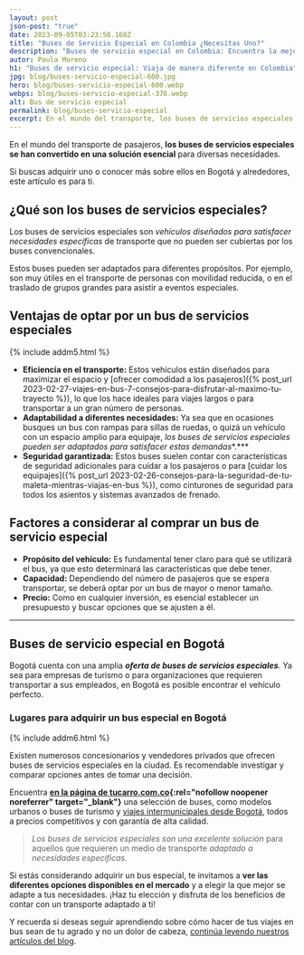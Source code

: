```yaml
---
layout: post
json-post: "true"
date: 2023-09-05T03:23:58.168Z
title: "Buses de Servicio Especial en Colombia ¿Necesitas Uno?"
description: "Buses de servicio especial en Colombia: Encuentra la mejor opción ¡Haz clic y conoce las ventajas de estos vehículos únicos!"
autor: Paula Moreno
h1: "Buses de servicio especial: Viaja de manera diferente en Colombia"
jpg: blog/buses-servicio-especial-600.jpg
hero: blog/buses-servicio-especial-600.webp
webps: blog/buses-servicio-especial-376.webp
alt: Bus de servicio especial
permalink: blog/buses-servicio-especial
excerpt: En el mundo del transporte, los buses de servicios especiales se han convertido en una solución esencial para diversas necesidades. Si buscas adquirir uno o conocer más sobre ellos en Bogotá y alrededores, este artículo es para ti.
---
```

En el mundo del transporte de pasajeros, **los buses de servicios especiales se han convertido en una solución esencial** para diversas necesidades.

Si buscas adquirir uno o conocer más sobre ellos en Bogotá y alrededores, este artículo es para ti.

## ¿Qué son los buses de servicios especiales?

Los buses de servicios especiales son *vehículos diseñados para satisfacer necesidades específicas* de transporte que no pueden ser cubiertas por los buses convencionales.

Estos buses pueden ser adaptados para diferentes propósitos. Por ejemplo, son muy útiles en el transporte de personas con movilidad reducida, o en el traslado de grupos grandes para asistir a eventos especiales.

## Ventajas de optar por un bus de servicios especiales

{% include addm5.html %}

* **Eficiencia en el transporte:** Estos vehículos están diseñados para maximizar el espacio y [ofrecer comodidad a los pasajeros]({% post_url 2023-02-27-viajes-en-bus-7-consejos-para-disfrutar-al-maximo-tu-trayecto %}), lo que los hace ideales para viajes largos o para transportar a un gran número de personas.
* **Adaptabilidad a diferentes necesidades:** Ya sea que en ocasiones busques un bus con rampas para sillas de ruedas, o quizá un vehículo con un espacio amplio para equipaje, *los buses de servicios especiales pueden ser adaptados para satisfacer estas demandas**.***
* **Seguridad garantizada:** Estos buses suelen contar con características de seguridad adicionales para cuidar a los pasajeros o para [cuidar los equipajes]({% post_url 2023-02-26-consejos-para-la-seguridad-de-tu-maleta-mientras-viajas-en-bus %}), como cinturones de seguridad para todos los asientos y sistemas avanzados de frenado.

## Factores a considerar al comprar un bus de servicio especial

* **Propósito del vehículo:** Es fundamental tener claro para qué se utilizará el bus, ya que esto determinará las características que debe tener.
* **Capacidad:** Dependiendo del número de pasajeros que se espera transportar, se deberá optar por un bus de mayor o menor tamaño.
* **Precio:** Como en cualquier inversión, es esencial establecer un presupuesto y buscar opciones que se ajusten a él.

- - -

## Buses de servicio especial en Bogotá

Bogotá cuenta con una amplia ***oferta de buses de servicios especiales***. Ya sea para empresas de turismo o para organizaciones que requieren transportar a sus empleados, en Bogotá es posible encontrar el vehículo perfecto.

### Lugares para adquirir un bus especial en Bogotá

{% include addm6.html %}

Existen numerosos concesionarios y vendedores privados que ofrecen buses de servicios especiales en la ciudad. Es recomendable investigar y comparar opciones antes de tomar una decisión.

Encuentra **[en la página de tucarro.com.co](https://www.tucarro.com.co/){:rel="nofollow noopener noreferrer" target="_blank"}** una selección de buses, como modelos urbanos o buses de turismo y [viajes intermunicipales desde Bogotá]({{'terminal-de-bogota'|relative_url}}), todos a precios competitivos y con garantía de alta calidad.

> *Los buses de servicios especiales son una excelente solución* para aquellos que requieren un medio de transporte *adaptado a necesidades específicas.*

Si estás considerando adquirir un bus especial, te invitamos a **ver las diferentes opciones disponibles en el mercado** y a elegir la que mejor se adapte a tus necesidades. ¡Haz tu elección y disfruta de los beneficios de contar con un transporte adaptado a ti!

Y recuerda si deseas seguir aprendiendo sobre cómo hacer de tus viajes en bus sean de tu agrado y no un dolor de cabeza, [continúa leyendo nuestros artículos del blog]({{'blog'|relative_url}}).
